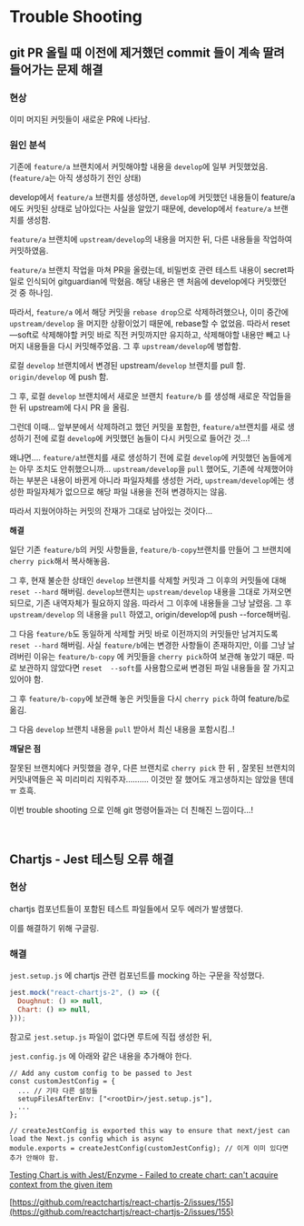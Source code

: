 # Trouble Shooting

## git PR 올릴 때 이전에 제거했던 commit 들이 계속 딸려들어가는 문제 해결

### **현상**

이미 머지된 커밋들이 새로운 PR에 나타남.

### **원인 분석**

기존에 `feature/a` 브랜치에서 커밋해야할 내용을 `develop`에 일부 커밋했었음. (`feature/a`는 아직 생성하기 전인 상태)

develop에서 `feature/a` 브랜치를 생성하면, `develop`에 커밋했던 내용들이 feature/a에도 커밋된 상태로 남아있다는 사실을 알았기 때문에, develop에서 `feature/a` 브랜치를 생성함.

`feature/a` 브랜치에 `upstream/develop`의 내용을 머지한 뒤, 다른 내용들을 작업하여 커밋하였음.

`feature/a` 브랜치 작업을 마쳐 PR을 올렸는데, 비밀번호 관련 테스트 내용이 secret파일로 인식되어 gitguardian에 막혔음. 해당 내용은 맨 처음에 develop에다 커밋했던 것 중 하나임.

따라서, `feature/a` 에서 해당 커밋을 `rebase drop`으로 삭제하려했으나, 이미 중간에 `upstream/develop` 을 머지한 상황이었기 때문에, rebase할 수 없었음. 따라서 reset —soft로 삭제해야할 커밋 바로 직전 커밋까지만 유지하고, 삭제해야할 내용만 빼고 나머지 내용들을 다시 커밋해주었음. 그 후 `upstream/develop`에 병합함.

로컬 `develop` 브랜치에서 변경된 upstream/`develop` 브랜치를 pull 함. `origin/develop` 에 push 함.

그 후, 로컬 `develop` 브랜치에서 새로운 브랜치 `feature/b` 를 생성해 새로운 작업들을 한 뒤 upstream에 다시 PR 을 올림.

그런데 이때… 앞부분에서 삭제하려고 했던 커밋을 포함한, `feature/a`브랜치를 새로 생성하기 전에 로컬 `develop`에 커밋했던 놈들이 다시 커밋으로 들어간 것…!

왜냐면…. `feature/a`브랜치를 새로 생성하기 전에 로컬 `develop`에 커밋했던 놈들에게는 아무 조치도 안취했으니까… `upstream/develop`을 `pull` 했어도, 기존에 삭제했어야 하는 부분은 내용이 바뀐게 아니라 파일자체를 생성한 거라, `upstream/develop`에는 생성한 파일자체가 없으므로 해당 파일 내용을 전혀 변경하지는 않음.

따라서 지웠어야하는 커밋의 잔재가 그대로 남아있는 것이다…

**해결**

일단 기존 `feature/b`의 커밋 사항들을, `feature/b-copy`브랜치를 만들어 그 브랜치에 `cherry pick`해서 복사해놓음.

그 후, 현재 불순한 상태인 `develop` 브랜치를 삭제할 커밋과 그 이후의 커밋들에 대해 `reset --hard` 해버림. `develop`브랜치는 `upstream/develop` 내용을 그대로 가져오면 되므로, 기존 내역자체가 필요하지 않음. 따라서 그 이후에 내용들을 그냥 날렸음. 그 후 `upstream/develop` 의 내용을 `pull` 하였고, origin/develop에 push --force해버림.

그 다음 `feature/b`도 동일하게 삭제할 커밋 바로 이전까지의 커밋들만 남겨지도록 `reset --hard` 해버림. 사실 `feature/b`에는 변경한 사항들이 존재하지만, 이를 그냥 날려버린 이유는 `feature/b-copy` 에 커밋들을 `cherry pick`하여 보관해 놓았기 때문. 따로 보관하지 않았다면 `reset  --soft`를 사용함으로써 변경된 파일 내용들을 잘 가지고 있어야 함.

그 후 `feature/b-copy`에 보관해 놓은 커밋들을 다시 `cherry pick` 하여 feature/b로 옮김.

그 다음 `develop` 브랜치 내용을 `pull` 받아서 최신 내용을 포함시킴..!

**깨달은 점**

잘못된 브랜치에다 커밋했을 경우, 다른 브랜치로 `cherry pick` 한 뒤 , 잘못된 브랜치의 커밋내역들은 꼭 미리미리 지워주자………. 이것만 잘 했어도 개고생하지는 않았을 텐데 ㅠ 흐흑.

이번 trouble shooting 으로 인해 git 명령어들과는 더 친해진 느낌이다…!

<br/>

## Chartjs - Jest 테스팅 오류 해결

### 현상

chartjs 컴포넌트들이 포함된 테스트 파일들에서 모두 에러가 발생했다.

이를 해결하기 위해 구글링.

### 해결

`jest.setup.js` 에 chartjs 관련 컴포넌트를 mocking 하는 구문을 작성했다.

```jsx
jest.mock("react-chartjs-2", () => ({
  Doughnut: () => null,
  Chart: () => null,
}));
```

참고로 `jest.setup.js` 파일이 없다면 루트에 직접 생성한 뒤,

`jest.config.js` 에 아래와 같은 내용을 추가해야 한다.

```tsx
// Add any custom config to be passed to Jest
const customJestConfig = {
  ... // 기타 다른 설정들
  setupFilesAfterEnv: ["<rootDir>/jest.setup.js"],
  ...
};

// createJestConfig is exported this way to ensure that next/jest can load the Next.js config which is async
module.exports = createJestConfig(customJestConfig); // 이게 이미 있다면 추가 안해야 함.
```

[Testing Chart.js with Jest/Enzyme - Failed to create chart: can't acquire context from the given item](https://stackoverflow.com/questions/53961469/testing-chart-js-with-jest-enzyme-failed-to-create-chart-cant-acquire-contex)

[https://github.com/reactchartjs/react-chartjs-2/issues/155](https://github.com/reactchartjs/react-chartjs-2/issues/155)
